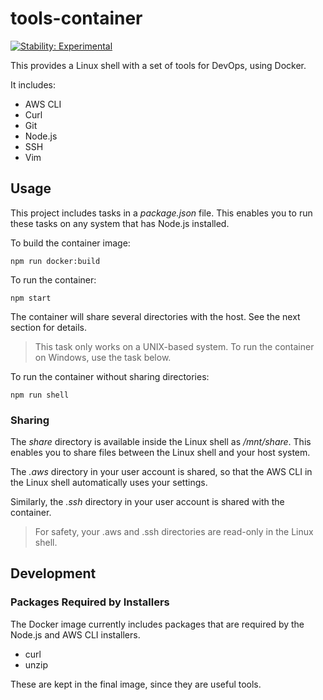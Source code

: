 # tools-container

[![Stability: Experimental](https://masterminds.github.io/stability/experimental.svg)](https://masterminds.github.io/stability/experimental.html)

This provides a Linux shell with a set of tools for DevOps, using Docker.

It includes:

- AWS CLI
- Curl
- Git
- Node.js
- SSH
- Vim

## Usage

This project includes tasks in a *package.json* file. This enables you to run these tasks on any system that has Node.js installed.

To build the container image:

    npm run docker:build

To run the container:

    npm start

The container will share several directories with the host. See the next section for details.

> This task only works on a UNIX-based system. To run the container on Windows, use the task below.

To run the container without sharing directories:

    npm run shell

### Sharing

The *share* directory is available inside the Linux shell as */mnt/share*. This enables you to share files between the Linux shell and your host system.

The *.aws* directory in your user account is shared, so that the AWS CLI in the Linux shell automatically uses your settings.

Similarly, the *.ssh* directory in your user account is shared with the container.

> For safety, your .aws and .ssh directories are read-only in the Linux shell.

## Development

### Packages Required by Installers

The Docker image currently includes packages that are required by the Node.js and AWS CLI installers.

- curl
- unzip

These are kept in the final image, since they are useful tools.
